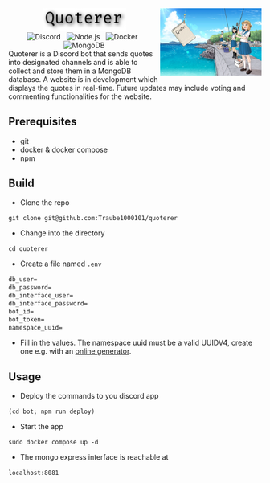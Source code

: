 <img src="./assets/quoterer.webp" alt="Wow&#8230; such Empty!" title="StealthyWhisper Icon" width="40%" align="right">
<div align="center">
  <picture>
    <source
        media="(prefers-color-scheme: dark)"
        srcset="./assets/title_dark.png"
    />
    <source
        media="(prefers-color-scheme: light), (prefers-color-scheme: no-preference)"
        srcset="./assets/title_light.png"
    />
    <img width="33%" src="./assets/title_light.png"/>
  </picture>
  <br>
  <img height="22px" alt="Discord" src="https://img.shields.io/badge/Discord-%235865F2?style=flat&logo=discord&logoColor=white">
  &nbsp;
  <img height="22px" alt="Node.js" src="https://img.shields.io/badge/Node.js-%235FA04E?style=flat&logo=nodedotjs&logoColor=white">
  &nbsp;
  <img height="22px" alt="Docker" src="https://img.shields.io/badge/Docker-%232496ED?style=flat&logo=docker&logoColor=white">
  &nbsp;
  <img height="22px" alt="MongoDB" src="https://img.shields.io/badge/MongoDB-%2347A248?style=flat&logo=mongodb&logoColor=white">
</div>
Quoterer is a Discord bot that sends quotes into designated channels and is able to collect and store them in a MongoDB database. A website is in development which displays the quotes in real-time. Future updates may include voting and commenting functionalities for the website.

## Prerequisites

- git
- docker & docker compose
- npm

## Build
- Clone the repo
```
git clone git@github.com:Traube1000101/quoterer
```
- Change into the directory
```
cd quoterer
```
- Create a file named `.env`
```
db_user=
db_password=
db_interface_user=
db_interface_password=
bot_id=
bot_token=
namespace_uuid=
```
- Fill in the values. The namespace uuid must be a valid UUIDV4, create one e.g. with an [online generator](https://www.uuidgenerator.net/version4).

## Usage
- Deploy the commands to you discord app
```
(cd bot; npm run deploy)
```  
- Start the app
```
sudo docker compose up -d
```
- The mongo express interface is reachable at
```
localhost:8081
```
